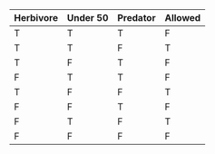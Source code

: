| Herbivore | Under 50 | Predator | Allowed |
| --------- | -------- | -------- | ------- |
| T         | T        | T        | F       |
| T         | T        | F        | T       |
| T         | F        | T        | F       |
| F         | T        | T        | F       |
| T         | F        | F        | T       |
| F         | F        | T        | F       |
| F         | T        | F        | T       |
| F         | F        | F        | F       |
